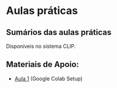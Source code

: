 # Aulas práticas

## Sumários das aulas práticas
Disponíveis no sistema CLIP.

## Materiais de Apoio:
* [Aula 1](aula1) (Google Colab Setup)


<!--
* [Aula 1](aula1) (Descoberta e ambiente de desenvolvimento)
* [Aula 2](aula2) (Webservices REST)
* [Aula 3](aula3) (Apresentação do projeto. Erros de comunicação em clientes REST e aspetos de concorrência em serviços REST)
* Aula 4. Suporte à realização do trabalho.
* [Aula 5](aula5) (Webservices SOAP)
* Aula 6. Suporte à realização do trabalho.
* [Aula 7](aula7) (HTTPS e SSL/TLS)
* Aula 8. Suporte à realização da componente de https do segundo trabalho.
* [Aula 9](aula9) (OAuth e interação com serviço externo Dropbox)
* [Aula 10](aula10) (Kafka, Zookeeper, e alternativas de suporte à Replicação no Projeto)
* Aula 11. Suporte à realização da componente de https do segundo trabalho.
* Aula 12. Suporte à realização da componente de https do segundo trabalho.

-->
